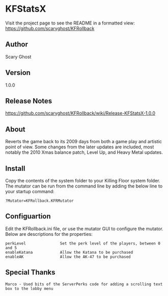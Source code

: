 KFStatsX
========
Visit the project page to see the README in a formatted view:  
https://github.com/scaryghost/KFRollback

## Author
Scary Ghost

## Version
1.0.0

## Release Notes
https://github.com/scaryghost/KFRollback/wiki/Release-KFStatsX-1.0.0

## About
Reverts the game back to its 2009 days from both a game play and artistic point of view.  Some changes from the later 
updates are included, most notably the 2010 Xmas balance patch, Level Up, and Heavy Metal updates.

## Install
Copy the contents of the system folder to your Killing Floor system folder.  The mutator can be run from the command line 
by adding the below line to your startup command:

    ?Mutator=KFRollback.KFRMutator

## Configuartion
Edit the KFRollback.ini file, or use the mutator GUI to configure the mutator.  Below are descriptions for the properties:

    perkLevel               Set the perk level of the players, between 0 and 5
    enableKatana            Allow the Katana to be purchased
    enableAK                Allow the AK-47 to be purchased
    
## Special Thanks
    Marco - Used bits of the ServerPerks code for adding a scrolling text box to the lobby menu
